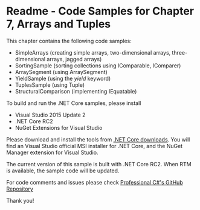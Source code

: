 # Readme - Code Samples for Chapter 7, Arrays and TuplesThis chapter contains the following code samples:* SimpleArrays (creating simple arrays, two-dimensional arrays, three-dimensional arrays, jagged arrays)* SortingSample (sorting collections using IComparable, IComparer)* ArraySegment (using ArraySegment<T>)* YieldSample (using the *yield* keyword)* TuplesSample (using Tuple<T>)* StructuralComparison (implementing IEquatable<T>) To build and run the .NET Core samples, please install* Visual Studio 2015 Update 2* .NET Core RC2* NuGet Extensions for Visual StudioPlease download and install the tools from [.NET Core downloads](https://www.microsoft.com/net/core#windows). You will find an Visual Studio official MSI installer for .NET Core, and the NuGet Manager extension for Visual Studio. The current version of this sample is built with .NET Core RC2. When RTM is available, the sample code will be updated.For code comments and issues please check [Professional C#'s GitHub Repository](https://github.com/ProfessionalCSharp/ProfessionalCSharp6)Thank you!